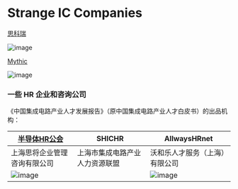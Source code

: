 # Strange IC Companies



[思科瑞](http://www.cd-screen.cn/)

![image](https://github.com/user-attachments/assets/ef7994fb-079b-4bfd-b4c9-3de517b2b2ab)

[Mythic](https://mythic.ai/)

![image](https://github.com/user-attachments/assets/4a68badc-38c8-4626-98ac-7d9386e82c26)


### 一些 HR 企业和咨询公司


《中国集成电路产业人才发展报告》（原中国集成电路产业人才白皮书）的出品机构：


| [半导体HR公会](https://www.isee-hr.cn/)                      | SHICHR                         | AllwaysHRnet                                                 |
| ------------------------------------------------------------ | ------------------------------ | ------------------------------------------------------------ |
| 上海思将企业管理咨询有限公司                                 | 上海市集成电路产业人力资源联盟 | 沃和乐人才服务（上海）有限公司                               |
| ![image](https://github.com/user-attachments/assets/740ab018-4840-43b0-b2e8-989852584bb3) |                                | ![image](https://github.com/user-attachments/assets/7f67e59e-23af-4b8d-88ee-781f76d9fe4d) |

